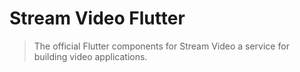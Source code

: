 # Stream Video Flutter

> The official Flutter components for Stream Video
> a service for building video applications.